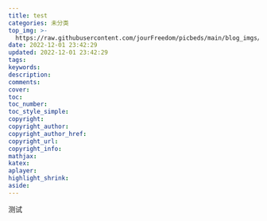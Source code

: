 ```yaml
---
title: test
categories: 未分类
top_img: >-
  https://raw.githubusercontent.com/jourFreedom/picbeds/main/blog_imgs/8ea16b280878493e8b07cd4f33c4b465_9b9b8903ca754025ae8507dbb805525a_thumb.jpg
date: 2022-12-01 23:42:29
updated: 2022-12-01 23:42:29
tags:
keywords:
description:
comments:
cover:
toc:
toc_number:
toc_style_simple:
copyright:
copyright_author:
copyright_author_href:
copyright_url:
copyright_info:
mathjax:
katex:
aplayer:
highlight_shrink:
aside:
---
```


测试
